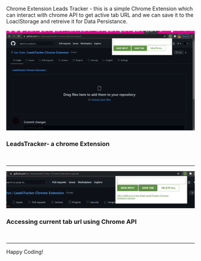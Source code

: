 Chrome Extension
Leads Tracker - this is a simple Chrome Extension which can interact with chrome API to get active tab URL and we can save it to the LoaclStorage and retreive it for Data Persistance.
<br/>
<br/>
<img src="https://github.com/kar-thee/LeadsTracker-Chrome-Extension/blob/master/screenshots/leadsTracker.png" alt="extension" width="550px" title="LeadsTracker- a chrome Extension">
<h3>LeadsTracker- a chrome Extension</h3>
<br/>
<hr>
<img src="https://github.com/kar-thee/LeadsTracker-Chrome-Extension/blob/master/screenshots/Demo.png" alt="demo4extension" width="550px" title="accessing current tab url using Chrome API">
<h3>Accessing current tab url using Chrome API</h3>
<br/>
<hr>

Happy Coding!
